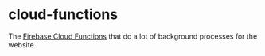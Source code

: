 # cloud-functions

The [Firebase Cloud Functions](https://firebase.google.com/docs/functions) that do a lot of background processes for the website.
